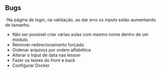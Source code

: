 ## Bugs

-Na página de login, na validação, ao dar erro os inputs estão aumentando de tamanho.
- Não ser possível criar várias aulas com mesmo nome dentro de um módulo.
- Remover redirecionamento forçado.
- Ordenar arquivos por ordem alfabética.
- Alterar o Input de data nas lesson
- Fazer os testes do front e back
- Configurar Docker
